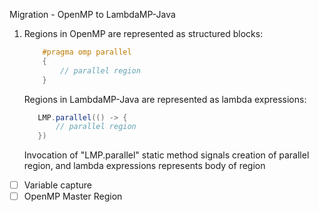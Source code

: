 Migration - OpenMP to LambdaMP-Java

1. Regions in OpenMP are represented as structured blocks:
    ```C
        #pragma omp parallel
        {
            // parallel region
        }
    ```
    Regions in LambdaMP-Java are represented as lambda expressions:
    ```java
       LMP.parallel(() -> {
           // parallel region
       })
    ```
    Invocation of "LMP.parallel" static method signals creation of parallel region, and lambda expressions represents body of region
    
- [ ] Variable capture
- [ ] OpenMP Master Region
